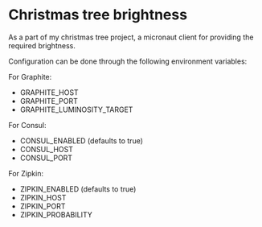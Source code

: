 # Christmas tree brightness

As a part of my christmas tree project, a micronaut client for providing the required brightness. 

Configuration can be done through the following environment variables:

For Graphite: 
- GRAPHITE_HOST
- GRAPHITE_PORT
- GRAPHITE_LUMINOSITY_TARGET

For Consul:
- CONSUL_ENABLED (defaults to true)
- CONSUL_HOST
- CONSUL_PORT

For Zipkin:
- ZIPKIN_ENABLED (defaults to true)
- ZIPKIN_HOST
- ZIPKIN_PORT
- ZIPKIN_PROBABILITY
